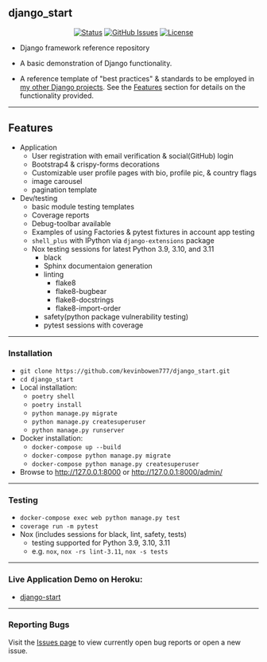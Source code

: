 ## django_start

<div align="center">

  [![Status](https://img.shields.io/badge/status-active-success.svg)]()
  [![GitHub Issues](https://img.shields.io/github/issues/kevinbowen777/django_start.svg)](https://github.com/kevinbowen777/django_start/issues)
  [![License](https://img.shields.io/badge/license-MIT-blue.svg)](/LICENSE)

</div>


- Django framework reference repository

 - A basic demonstration of Django functionality.
 - A reference template of "best practices" & standards to be employed in [my other Django projects](https://github.com/kevinbowen777/web-project-index).  See the [Features](#Features) section for details on the functionality provided.

---
## Features
 - Application
     - User registration with email verification & social(GitHub) login
     - Bootstrap4 & crispy-forms decorations
     - Customizable user profile pages with bio, profile pic, & country flags
     - image carousel
     - pagination template
 - Dev/testing
     - basic module testing templates
     - Coverage reports
     - Debug-toolbar available
     - Examples of using Factories & pytest fixtures in account app testing
     - `shell_plus` with IPython via `django-extensions` package
     - Nox testing sessions for latest Python 3.9, 3.10, and 3.11
         - black
         - Sphinx documentaion generation
         - linting
             - flake8
             - flake8-bugbear
             - flake8-docstrings
             - flake8-import-order
         - safety(python package vulnerability testing)
         - pytest sessions with coverage

---
### Installation
 - `git clone https://github.com/kevinbowen777/django_start.git`
 - `cd django_start`
 - Local installation:
     - `poetry shell`
     - `poetry install`
     - `python manage.py migrate`
     - `python manage.py createsuperuser`
     - `python manage.py runserver`
 - Docker installation:
     - `docker-compose up --build`
     - `docker-compose python manage.py migrate`
     - `docker-compose python manage.py createsuperuser`
 - Browse to http://127.0.0.1:8000 or http://127.0.0.1:8000/admin/

---
### Testing
 - `docker-compose exec web python manage.py test`
 - `coverage run -m pytest`
 - Nox (includes sessions for black, lint, safety, tests)
     - testing supported for Python 3.9, 3.10, 3.11
     - e.g. `nox`, `nox -rs lint-3.11`, `nox -s tests`

---
### Live Application Demo on Heroku:
 - [django-start](https://kbowen-django-start.herokuapp.com/)

---
### Reporting Bugs

   Visit the [Issues page](https://github.com/kevinbowen777/django_start/issues)
      to view currently open bug reports or open a new issue.
